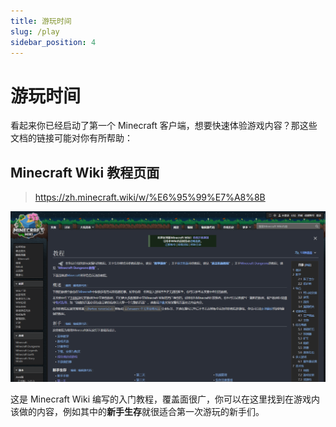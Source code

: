 ```yaml
---
title: 游玩时间
slug: /play
sidebar_position: 4
---
```


# 游玩时间

看起来你已经启动了第一个 Minecraft 客户端，想要快速体验游戏内容？那这些文档的链接可能对你有所帮助：

## Minecraft Wiki 教程页面

> https://zh.minecraft.wiki/w/%E6%95%99%E7%A8%8B

![minecraft-wiki-intro](./assets/minecraft-wiki-intro.png)

这是 Minecraft Wiki 编写的入门教程，覆盖面很广，你可以在这里找到在游戏内该做的内容，例如其中的**新手生存**就很适合第一次游玩的新手们。
